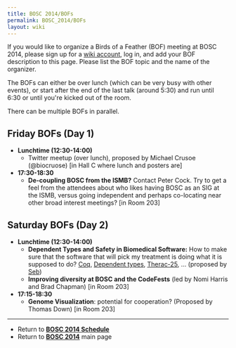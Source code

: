 ```yaml
---
title: BOSC 2014/BOFs
permalink: BOSC_2014/BOFs
layout: wiki
---
```


If you would like to organize a Birds of a Feather (BOF) meeting at BOSC
2014, please sign up for a [ wiki
account](../Special:Userlogin "wikilink"), log in, and add your BOF
description to this page. Please list the BOF topic and the name of the
organizer.

The BOFs can either be over lunch (which can be very busy with other
events), or start after the end of the last talk (around 5:30) and run
until 6:30 or until you're kicked out of the room.

There can be multiple BOFs in parallel.

## Friday BOFs (Day 1)

- **Lunchtime (12:30-14:00)**
  - Twitter meetup (over lunch), proposed by Michael Crusoe (@biocruose)
    \[in Hall C where lunch and posters are\]
- **17:30-18:30**
  - **De-coupling BOSC from the ISMB?** Contact Peter Cock. Try to get a
    feel from the attendees about who likes having BOSC as an SIG at the
    ISMB, versus going independent and perhaps co-locating near other
    broad interest meetings? \[in Room 203\]

## Saturday BOFs (Day 2)

- **Lunchtime (12:30-14:00)**
  - **Dependent Types and Safety in Biomedical Software:** How to make
    sure that the software that will pick my treatment is doing what it
    is supposed to do? [Coq](http://coq.inria.fr/), [Dependent
    types](http://en.wikipedia.org/wiki/Dependent_types),
    [Therac-25](http://en.wikipedia.org/wiki/Therac-25), … (proposed by
    [Seb](http://seb.mondet.org/))
  - **Improving diversity at BOSC and the CodeFests** (led by Nomi
    Harris and Brad Chapman) \[in Room 203\]
- **17:15-18:30**
  - **Genome Visualization**: potential for cooperation? (Proposed by
    Thomas Down) \[in Room 203\]

------------------------------------------------------------------------

- Return to **[ BOSC 2014 Schedule](../BOSC_2014_Schedule "wikilink")**
- Return to **[ BOSC 2014](../BOSC_2014 "wikilink")** main page
